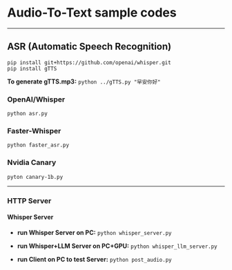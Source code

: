 # Audio-To-Text sample codes

---
## ASR (Automatic Speech Recognition)
`pip install git+https://github.com/openai/whisper.git`<br>
`pip install gTTS`<br>

**To generate gTTS.mp3:** `python ../gTTS.py "早安你好"`<br>

### OpenAI/Whisper
`python asr.py`<br>

### Faster-Whisper
`python faster_asr.py`<br>

### Nvidia Canary
`pyton canary-1b.py`<br>

---
### HTTP Server

#### Whisper Server
* **run Whisper Server on PC:** `python whisper_server.py`<br>

* **run Whisper+LLM Server on PC+GPU:** `python whisper_llm_server.py`<br>

* **run Client on PC to test Server:** `python post_audio.py`<br>
